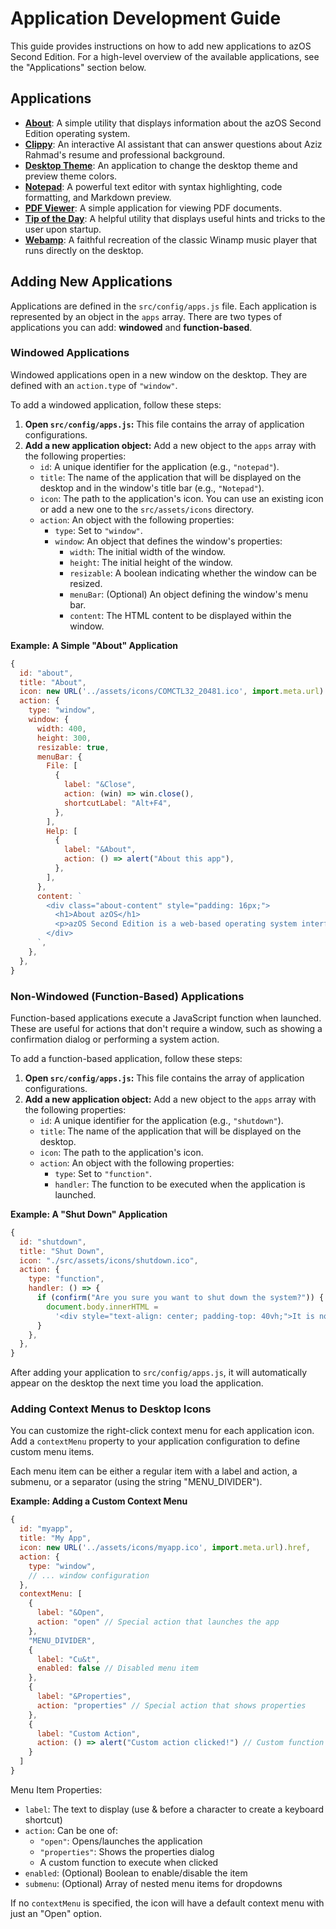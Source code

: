 # Application Development Guide

This guide provides instructions on how to add new applications to azOS Second Edition. For a high-level overview of the available applications, see the "Applications" section below.

## Applications

- **[About](./about/README.md)**: A simple utility that displays information about the azOS Second Edition operating system.
- **[Clippy](./clippy/README.md)**: An interactive AI assistant that can answer questions about Aziz Rahmad's resume and professional background.
- **[Desktop Theme](./theme/README.md)**: An application to change the desktop theme and preview theme colors.
- **[Notepad](./notepad/README.md)**: A powerful text editor with syntax highlighting, code formatting, and Markdown preview.
- **[PDF Viewer](./pdfviewer/README.md)**: A simple application for viewing PDF documents.
- **[Tip of the Day](./tipOfTheDay/README.md)**: A helpful utility that displays useful hints and tricks to the user upon startup.
- **[Webamp](./webamp/README.md)**: A faithful recreation of the classic Winamp music player that runs directly on the desktop.

## Adding New Applications

Applications are defined in the `src/config/apps.js` file. Each application is represented by an object in the `apps` array. There are two types of applications you can add: **windowed** and **function-based**.

### Windowed Applications

Windowed applications open in a new window on the desktop. They are defined with an `action.type` of `"window"`.

To add a windowed application, follow these steps:

1.  **Open `src/config/apps.js`:** This file contains the array of application configurations.
2.  **Add a new application object:** Add a new object to the `apps` array with the following properties:
    - `id`: A unique identifier for the application (e.g., `"notepad"`).
    - `title`: The name of the application that will be displayed on the desktop and in the window's title bar (e.g., `"Notepad"`).
    - `icon`: The path to the application's icon. You can use an existing icon or add a new one to the `src/assets/icons` directory.
    - `action`: An object with the following properties:
      - `type`: Set to `"window"`.
      - `window`: An object that defines the window's properties:
        - `width`: The initial width of the window.
        - `height`: The initial height of the window.
        - `resizable`: A boolean indicating whether the window can be resized.
        - `menuBar`: (Optional) An object defining the window's menu bar.
        - `content`: The HTML content to be displayed within the window.

**Example: A Simple "About" Application**

```javascript
{
  id: "about",
  title: "About",
  icon: new URL('../assets/icons/COMCTL32_20481.ico', import.meta.url).href,
  action: {
    type: "window",
    window: {
      width: 400,
      height: 300,
      resizable: true,
      menuBar: {
        File: [
          {
            label: "&Close",
            action: (win) => win.close(),
            shortcutLabel: "Alt+F4",
          },
        ],
        Help: [
          {
            label: "&About",
            action: () => alert("About this app"),
          },
        ],
      },
      content: `
        <div class="about-content" style="padding: 16px;">
          <h1>About azOS</h1>
          <p>azOS Second Edition is a web-based operating system interface.</p>
        </div>
      `,
    },
  },
}
```

### Non-Windowed (Function-Based) Applications

Function-based applications execute a JavaScript function when launched. These are useful for actions that don't require a window, such as showing a confirmation dialog or performing a system action.

To add a function-based application, follow these steps:

1.  **Open `src/config/apps.js`:** This file contains the array of application configurations.
2.  **Add a new application object:** Add a new object to the `apps` array with the following properties:
    - `id`: A unique identifier for the application (e.g., `"shutdown"`).
    - `title`: The name of the application that will be displayed on the desktop.
    - `icon`: The path to the application's icon.
    - `action`: An object with the following properties:
      - `type`: Set to `"function"`.
      - `handler`: The function to be executed when the application is launched.

**Example: A "Shut Down" Application**

```javascript
{
  id: "shutdown",
  title: "Shut Down",
  icon: "./src/assets/icons/shutdown.ico",
  action: {
    type: "function",
    handler: () => {
      if (confirm("Are you sure you want to shut down the system?")) {
        document.body.innerHTML =
          '<div style="text-align: center; padding-top: 40vh;">It is now safe to turn off your computer.</div>';
      }
    },
  },
}
```

After adding your application to `src/config/apps.js`, it will automatically appear on the desktop the next time you load the application.

### Adding Context Menus to Desktop Icons

You can customize the right-click context menu for each application icon. Add a `contextMenu` property to your application configuration to define custom menu items.

Each menu item can be either a regular item with a label and action, a submenu, or a separator (using the string "MENU_DIVIDER").

**Example: Adding a Custom Context Menu**

```javascript
{
  id: "myapp",
  title: "My App",
  icon: new URL('../assets/icons/myapp.ico', import.meta.url).href,
  action: {
    type: "window",
    // ... window configuration
  },
  contextMenu: [
    {
      label: "&Open",
      action: "open" // Special action that launches the app
    },
    "MENU_DIVIDER",
    {
      label: "Cu&t",
      enabled: false // Disabled menu item
    },
    {
      label: "&Properties",
      action: "properties" // Special action that shows properties
    },
    {
      label: "Custom Action",
      action: () => alert("Custom action clicked!") // Custom function
    }
  ]
}
```

Menu Item Properties:

- `label`: The text to display (use & before a character to create a keyboard shortcut)
- `action`: Can be one of:
  - `"open"`: Opens/launches the application
  - `"properties"`: Shows the properties dialog
  - A custom function to execute when clicked
- `enabled`: (Optional) Boolean to enable/disable the item
- `submenu`: (Optional) Array of nested menu items for dropdowns

If no `contextMenu` is specified, the icon will have a default context menu with just an "Open" option.
